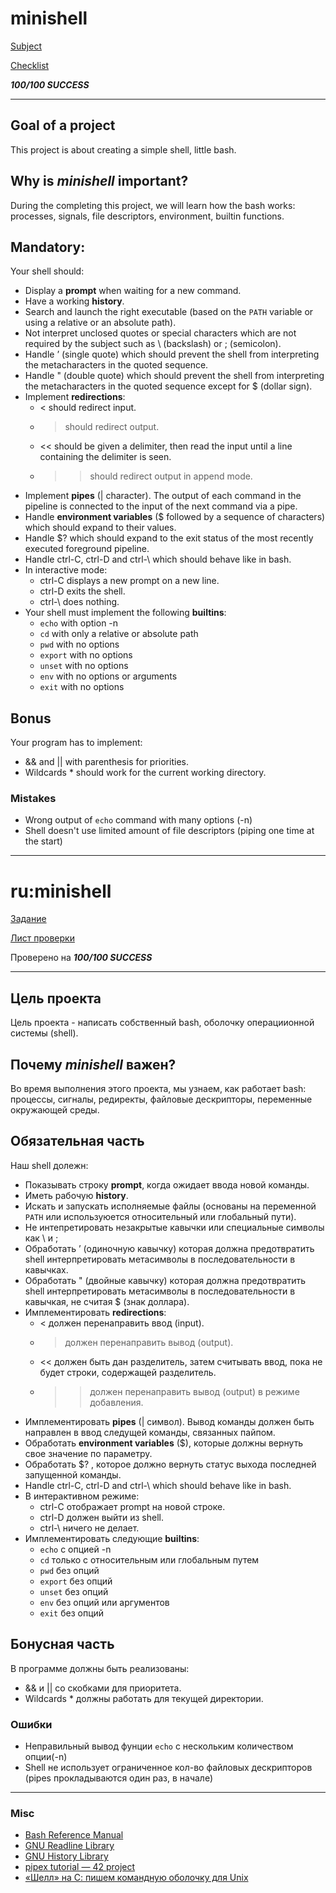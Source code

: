# minishell
[Subject](https://cdn.intra.42.fr/pdf/pdf/43461/en.subject.pdf)

[Checklist](https://github.com/mharriso/school21-checklists/blob/master/ng_3_minishell.pdf)

***100/100 SUCCESS***

---

## Goal of a project

This project is about creating a simple shell, little bash. 

## Why is *minishell* important?

During the completing this project, we will learn how the bash works: processes, signals, file descriptors, environment, builtin functions.

## Mandatory:

Your shell should:
- Display a **prompt** when waiting for a new command.
- Have a working **history**.
- Search and launch the right executable (based on the `PATH` variable or using a relative or an absolute path).
- Not interpret unclosed quotes or special characters which are not required by the subject such as \ (backslash) or ; (semicolon).
- Handle ’ (single quote) which should prevent the shell from interpreting the metacharacters in the quoted sequence.
- Handle " (double quote) which should prevent the shell from interpreting the metacharacters in the quoted sequence except for $ (dollar sign).
- Implement **redirections**:
	- < should redirect input.
	- > should redirect output.
	- << should be given a delimiter, then read the input until a line containing the delimiter is seen.
	- >> should redirect output in append mode.
- Implement **pipes** (| character). The output of each command in the pipeline is connected to the input of the next command via a pipe.
- Handle **environment variables** ($ followed by a sequence of characters) which should expand to their values.
- Handle $? which should expand to the exit status of the most recently executed foreground pipeline.
- Handle ctrl-C, ctrl-D and ctrl-\ which should behave like in bash.
- In interactive mode:
	- ctrl-C displays a new prompt on a new line.
	- ctrl-D exits the shell.
	- ctrl-\ does nothing.
- Your shell must implement the following **builtins**:
	- `echo` with option -n
	- `cd` with only a relative or absolute path
	- `pwd` with no options
	- `export` with no options
	- `unset` with no options
	- `env` with no options or arguments
	- `exit` with no options  

## Bonus

Your program has to implement:
- && and || with parenthesis for priorities.
- Wildcards * should work for the current working directory.

### Mistakes

- Wrong output of `echo` command with many options (-n)
- Shell doesn't use limited amount of file descriptors (piping one time at the start)

---
# ru:minishell

[Задание](https://cdn.intra.42.fr/pdf/pdf/43461/en.subject.pdf)

[Лист проверки](https://github.com/mharriso/school21-checklists/blob/master/ng_3_minishell.pdf)

Проверено на ***100/100 SUCCESS***

---

## Цель проекта

Цель проекта - написать собственный bash, оболочку операциионной системы (shell). 

## Почему *minishell* важен?

Во время выполнения этого проекта, мы узнаем, как работает bash: процессы, сигналы, редиректы, файловые дескрипторы, переменные окружающей среды.

## Обязательная часть

Наш shell долежн:
- Показывать строку **prompt**, когда ожидает ввода новой команды.
- Иметь рабочую **history**.
- Искать и запускать исполняемые файлы (основаны на переменной `PATH` или используюется относительный или глобальный пути).
- Не интепретировать незакрытые кавычки или специальные символы как \ и ;
- Обработать ’ (одиночную кавычку) которая должна предотвратить shell интерпретировать метасимволы в последовательности в кавычках.
- Обработать " (двойные кавычку) которая должна предотвратить shell интерпретировать метасимволы в последовательности в кавычкая, не считая $ (знак доллара).
- Имплементировать **redirections**:
	- < должен перенаправить ввод (input).
	- > должен перенаправить вывод (output).
	- << должен быть дан разделитель, затем считывать ввод, пока не будет строки, содержащей разделитель.
	- >> должен перенаправить вывод (output) в режиме добавления.
- Имплементировать **pipes** (| символ). Вывод команды должен быть направлен в ввод следущей команды, связанных пайпом.
- Обработать **environment variables** ($), которые должны вернуть свое значение по параметру.
- Обработать $? , которое должно вернуть статус выхода последней запущенной команды.
- Handle ctrl-C, ctrl-D and ctrl-\ which should behave like in bash.
- В интерактивном режиме:
	- ctrl-C отображает prompt на новой строке.
	- ctrl-D должен выйти из shell.
	- ctrl-\ ничего не делает.
- Имплементировать следующие **builtins**:
	- `echo` с опцией -n
	- `cd` только с относительным или глобальным путем
	- `pwd` без опций
	- `export` без опций
	- `unset` без опций
	- `env` без опций или аргументов
	- `exit` без опций

## Бонусная часть

В программе должны быть реализованы:
- && и || со скобками для приоритета.
- Wildcards * должны работать для текущей директории.

### Ошибки

- Неправильный вывод фунции `echo` с нескольким количеством опции(-n)
- Shell не использует ограниченное кол-во файловых дескрипторов (pipes прокладываются один раз, в начале)

--- 

### Misc

- [Bash Reference Manual](https://www.gnu.org/savannah-checkouts/gnu/bash/manual/bash.html)
- [GNU Readline Library](https://tiswww.case.edu/php/chet/readline/readline.html)
- [GNU History Library](https://tiswww.case.edu/php/chet/readline/history.html)
- [pipex tutorial — 42 project](https://csnotes.medium.com/pipex-tutorial-42-project-4469f5dd5901)
- [«Шелл» на С: пишем командную оболочку для Unix](https://tproger.ru/translations/unix-shell-in-c/)

